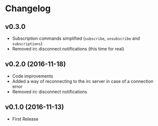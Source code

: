# Changelog

## v0.3.0

- Subscription commands simplified (`subscribe`, `unsubscribe` and `subscriptions`)
- Removed irc disconnect notifications (this time for real)

## v0.2.0 (2016-11-18)

- Code improvements
- Added a way of reconnecting to the irc server in case of a connection error
- Removed irc disconnect notifications

## v0.1.0 (2016-11-13)

- First Release